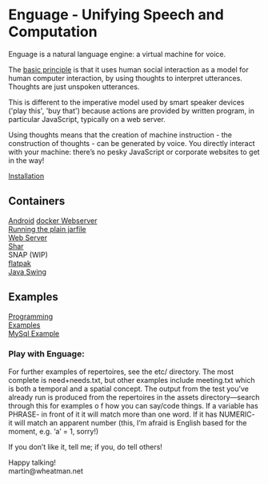 # Enguage - Unifying Speech and Computation
<p>Enguage is a natural language engine: a virtual machine for voice.

The [basic principle](doc/principle.md) is that it uses human social 
interaction as a model for human computer interaction, by using thoughts 
to interpret utterances. Thoughts are just unspoken utterances.

This is different to the imperative model used by smart speaker devices 
('play this', 'buy that') because actions are provided by written program,
in particular JavaScript, typically on a web server.

Using thoughts means that the creation of machine instruction - the construction of 
thoughts - can be generated by voice.
You directly interact with your machine:
there’s no pesky JavaScript or corporate websites to get in the way!

[Installation](doc/install.md)

## Containers
[Android](doc/android.md)
[docker Webserver](doc/container.md)<br/>
[Running the plain jarfile](doc/jarfile.md)<br/>
[Web Server](doc/httpd.md)<br/>
[Shar](doc/shar.md)<br/>
SNAP (WIP)<br/>
[flatpak](doc/flatpak.md)</br>
[Java Swing](doc/swing.md)

## Examples

[Programming](doc/programming.md)<br/>
[Examples](doc/examples.md)<br/>
[MySql Example](doc/mySql.md)

<h3>Play with Enguage:</h3>
<P>For further examples of repertoires, see the etc/ directory.
The most complete is need+needs.txt, but other examples include
meeting.txt which is both a temporal and a spatial concept.
The output from the test you’ve already run is produced from the
repertoires in the assets directory—search through this for examples o
f how you can say/code things. If a variable has PHRASE- in front of it
it will match more than one word. If it has NUMERIC- it will match an
apparent number (this, I’m afraid is English based for the moment,
e.g. ‘a’ = 1, sorry!)
<p>If you don’t like it, tell me; if you, do tell others!
<p>Happy talking!<br/>
martin@wheatman.net
